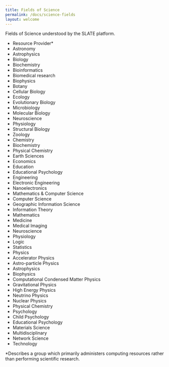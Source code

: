 ```yaml
---
title: Fields of Science
permalink: /docs/science-fields
layout: welcome
---
```


Fields of Science understood by the SLATE platform. 

- Resource Provider*
- Astronomy
- Astrophysics
- Biology
- Biochemistry
- Bioinformatics
- Biomedical research
- Biophysics
- Botany
- Cellular Biology
- Ecology
- Evolutionary Biology
- Microbiology
- Molecular Biology
- Neuroscience
- Physiology
- Structural Biology
- Zoology
- Chemistry
- Biochemistry
- Physical Chemistry
- Earth Sciences
- Economics
- Education
- Educational Psychology
- Engineering
- Electronic Engineering
- Nanoelectronics
- Mathematics & Computer Science
- Computer Science
- Geographic Information Science
- Information Theory
- Mathematics
- Medicine
- Medical Imaging
- Neuroscience
- Physiology
- Logic
- Statistics
- Physics
- Accelerator Physics
- Astro-particle Physics
- Astrophysics
- Biophysics
- Computational Condensed Matter Physics
- Gravitational Physics
- High Energy Physics
- Neutrino Physics
- Nuclear Physics
- Physical Chemistry
- Psychology
- Child Psychology
- Educational Psychology
- Materials Science
- Multidisciplinary
- Network Science
- Technology

*Describes a group which primarily administers computing resources rather than performing scientific research. 

